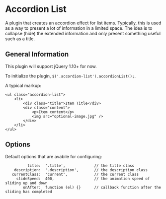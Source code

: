 Accordion List
======
A plugin that creates an accordion effect for list items. Typically, this is used as a way to present a lot of information in a limited space. The idea is to collapse (hide) the extended information and only present something useful such as a title.

## General Information
This plugin will support jQuery 1.10+ for now. 

To initialize the plugin, `$('.accordion-list').accordionList();`.

A typical markup:
```
<ul class="accordion-list">
    <li>
        <div class="title">Item Title</div>
        <div class="content">
            <p>Item content</p>
            <img src="optional-image.jpg" />
        </div>
    </li>
</ul>
```

## Options
Default options that are avabile for configuring:
```
          title:  '.title',             // the title class
    description:  '.description',       // the description class
   currentClass:  'current',            // the current class
     slideSpeed:  400,                  // the animation speed of sliding up and down
        onAfter:  function (el) {}      // callback function after the sliding has completed
```